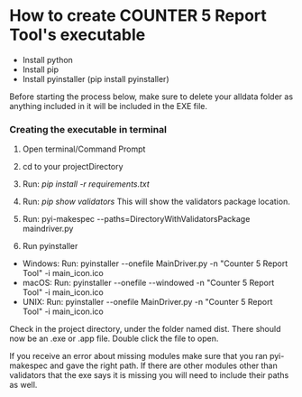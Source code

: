 # How to create COUNTER 5 Report Tool's executable

* Install python
* Install pip
* Install pyinstaller (pip install pyinstaller)


Before starting the process below, make sure to delete your alldata folder as anything included in it will be included in the EXE file.


### Creating the executable in terminal
1. Open terminal/Command Prompt
2. cd to your projectDirectory
3. Run: *pip install -r requirements.txt* 
4. Run: *pip show validators*
This will show the validators package location.
5. Run: pyi-makespec --paths=DirectoryWithValidatorsPackage maindriver.py

6. Run pyinstaller
* Windows: Run: pyinstaller --onefile MainDriver.py -n "Counter 5 Report Tool" -i main_icon.ico
* macOS: Run: pyinstaller --onefile --windowed -n "Counter 5 Report Tool" -i main_icon.ico
* UNIX: Run:  pyinstaller --onefile MainDriver.py -n "Counter 5 Report Tool" -i main_icon.ico

Check in the project directory, under the folder named dist. There should now be an .exe or .app file. Double click the file to open.

If you receive an error about missing modules make sure that you ran pyi-makespec and gave the right path. If there are other modules other than validators that the exe says it is missing you will need to include their paths as well.
